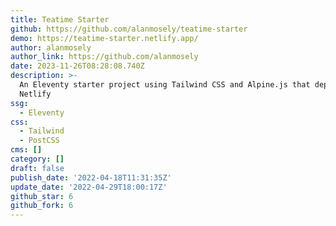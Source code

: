 ```yaml
---
title: Teatime Starter
github: https://github.com/alanmosely/teatime-starter
demo: https://teatime-starter.netlify.app/
author: alanmosely
author_link: https://github.com/alanmosely
date: 2023-11-26T08:28:08.740Z
description: >-
  An Eleventy starter project using Tailwind CSS and Alpine.js that deploys to
  Netlify
ssg:
  - Eleventy
css:
  - Tailwind
  - PostCSS
cms: []
category: []
draft: false
publish_date: '2022-04-18T11:31:35Z'
update_date: '2022-04-29T18:00:17Z'
github_star: 6
github_fork: 6
---
```

